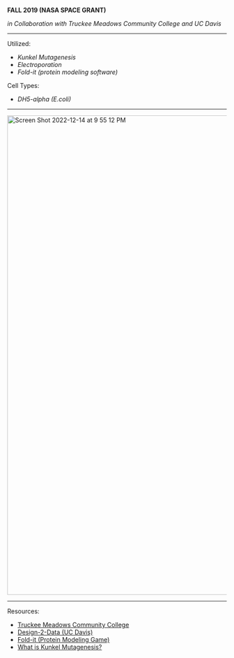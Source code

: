**FALL 2019 (NASA SPACE GRANT)**

*in Collaboration with Truckee Meadows Community College and UC Davis*

----------------------------------

Utilized:

  - *Kunkel Mutagenesis*
  - *Electroporation*
  - *Fold-it (protein modeling software)*
  

Cell Types:

  - *DH5-alpha (E.coli)*
  
  
  -----------------------------

<img width="1098" alt="Screen Shot 2022-12-14 at 9 55 12 PM" src="https://user-images.githubusercontent.com/116330722/207784211-1c01a244-9511-49fe-9023-f70bb28e308c.png">


--------------------------------------------
Resources:

- [Truckee Meadows Community College](https://www.tmcc.edu/)
- [Design-2-Data (UC Davis)](https://siegel.ucdavis.edu/design-2-data)
- [Fold-it (Protein Modeling Game)](https://fold.it/)
- [What is Kunkel Mutagenesis?](https://bio.davidson.edu/molecular/kunkel/kunkel.html)
